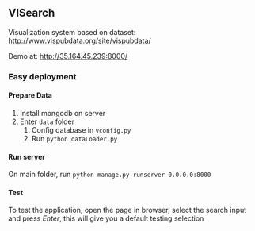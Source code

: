 ## VISearch
Visualization system based on dataset: http://www.vispubdata.org/site/vispubdata/

Demo at: http://35.164.45.239:8000/

### Easy deployment
#### Prepare Data
1. Install mongodb on server
1. Enter `data` folder
    1. Config database in `vconfig.py`
    1. Run `python dataLoader.py`

#### Run server
On main folder, run `python manage.py runserver 0.0.0.0:8000`

#### Test
To test the application, open the page in browser, select the search input and press *Enter*, this will give you a default testing selection
